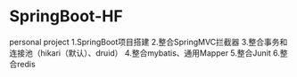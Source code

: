 # SpringBoot-HF
personal project
1.SpringBoot项目搭建
2.整合SpringMVC拦截器
3.整合事务和连接池（hikari（默认）、druid）
4.整合mybatis、通用Mapper
5.整合Junit
6.整合redis
